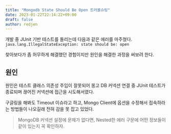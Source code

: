 ```yaml
---
title: "Mongodb State Should Be Open 트러블슈팅"
date: 2023-01-22T22:14:22+09:00
draft: false
author: redjen
---
```


개발 중 JUnit 기반 테스트를 돌리는데 다음과 같은 에러를 마주쳤다.
`java.lang.IllegalStateException: state should be: open`

찾아보다가 좀 허무하게 해결했던 경험이지만 원인을 해결한 과정을 써보려 한다.

## 원인

원인은 테스트 클래스 의존성 주입이 잘못되어 몽고 DB 커넥션 연결 중 JUnit 테스트가 종료되며 끊어진 커넥션에 접근을 시도해서였다.

구글링을 해봐도 Timeout 이슈라고 하고, Mongo Client에 옵션을 수정해서 접속하라는 방법들이 나오길래 전혀 감을 못 잡고 있었다.

> MongoDB 커넥션 설정에 문제가 없다면, Nested한 에러 구문에 어떤 정보들이 같이 있는지 꼭 확인하자.
